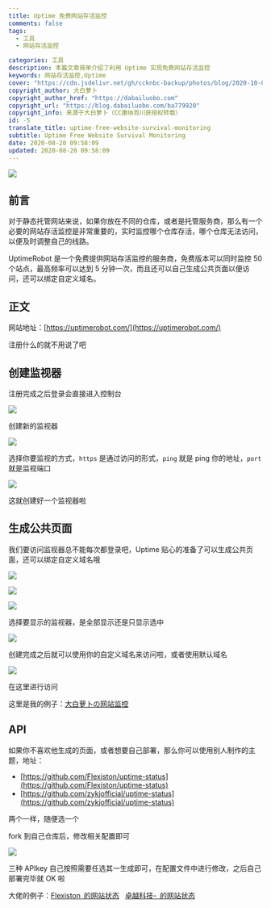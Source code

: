 ```yaml
---
title: Uptime 免费网站存活监控
comments: false
tags:
  - 工具
  - 网站存活监控

categories: 工具
description: 本篇文章简单介绍了利用 Uptime 实现免费网站存活监控
keywords: 网站存活监控,Uptime
cover: "https://cdn.jsdelivr.net/gh/ccknbc-backup/photos/blog/2020-10-05~11_19_11.webp"
copyright_author: 大白萝卜
copyright_author_href: "https://dabailuobo.com"
copyright_url: "https://blog.dabailuobo.com/ba779920"
copyright_info: 来源于大白萝卜（CC康纳百川获授权转载）
id: -5
translate_title: uptime-free-website-survival-monitoring
subtitle: Uptime Free Website Survival Monitoring
date: 2020-08-20 09:58:09
updated: 2020-08-20 09:58:09
---
```


![](https://cdn.jsdelivr.net/gh/laugh0608/CDN/img/20200820100301.png#height=633&id=EaR2t&originHeight=633&originWidth=1341&originalType=binary&ratio=1&status=done&style=none&width=1341)

## 前言

对于静态托管网站来说，如果你放在不同的仓库，或者是托管服务商，那么有一个必要的网站存活监控是非常重要的，实时监控哪个仓库存活，哪个仓库无法访问，以便及时调整自己的线路。

UptimeRobot 是一个免费提供网站存活监控的服务商，免费版本可以同时监控 50 个站点，最高频率可以达到 5 分钟一次，而且还可以自己生成公共页面以便访问，还可以绑定自定义域名。

## 正文

网站地址：[https://uptimerobot.com/](https://uptimerobot.com/)

注册什么的就不用说了吧

## 创建监视器

注册完成之后登录会直接进入控制台

![](https://cdn.jsdelivr.net/gh/laugh0608/CDN/img/20200820104637.png#height=631&id=PAyAO&originHeight=631&originWidth=1343&originalType=binary&ratio=1&status=done&style=none&width=1343)

创建新的监视器

![](https://cdn.jsdelivr.net/gh/laugh0608/CDN/img/20200820104721.png#height=499&id=XndR7&originHeight=499&originWidth=808&originalType=binary&ratio=1&status=done&style=none&width=808)

选择你要监视的方式，`https` 是通过访问的形式，`ping` 就是 ping 你的地址，`port` 就是监视端口

![](https://cdn.jsdelivr.net/gh/laugh0608/CDN/img/20200820105159.jpg#height=623&id=IHlIy&originHeight=623&originWidth=788&originalType=binary&ratio=1&status=done&style=none&width=788)

这就创建好一个监视器啦

## 生成公共页面

我们要访问监视器总不能每次都登录吧，Uptime 贴心的准备了可以生成公共页面，还可以绑定自定义域名哦

![](https://cdn.jsdelivr.net/gh/laugh0608/CDN/img/20200820105358.png#height=456&id=VlheG&originHeight=456&originWidth=1144&originalType=binary&ratio=1&status=done&style=none&width=1144)

![](https://cdn.jsdelivr.net/gh/laugh0608/CDN/img/20200820105432.png#height=155&id=Aneak&originHeight=155&originWidth=767&originalType=binary&ratio=1&status=done&style=none&width=767)

![](https://cdn.jsdelivr.net/gh/laugh0608/CDN/img/20200820105544.png#height=269&id=PqV7E&originHeight=269&originWidth=536&originalType=binary&ratio=1&status=done&style=none&width=536)

选择要显示的监视器，是全部显示还是只显示选中

![](https://cdn.jsdelivr.net/gh/laugh0608/CDN/img/20200820105833.png#height=621&id=aKuiD&originHeight=621&originWidth=516&originalType=binary&ratio=1&status=done&style=none&width=516)

创建完成之后就可以使用你的自定义域名来访问啦，或者使用默认域名

![](https://cdn.jsdelivr.net/gh/laugh0608/CDN/img/20200820105936.png#height=283&id=OFtky&originHeight=283&originWidth=734&originalType=binary&ratio=1&status=done&style=none&width=734)

在这里进行访问

这里是我的例子：[大白萝卜の网站监控](https://status.dabailuobo.com/)

## API

如果你不喜欢他生成的页面，或者想要自己部署，那么你可以使用别人制作的主题，地址：

- [https://github.com/Flexiston/uptime-status](https://github.com/Flexiston/uptime-status)
- [https://github.com/zykjofficial/uptime-status](https://github.com/zykjofficial/uptime-status)

两个一样，随便选一个

fork 到自己仓库后，修改相关配置即可

![](https://cdn.jsdelivr.net/gh/laugh0608/CDN/img/20200820110242.png#height=383&id=Hhnem&originHeight=383&originWidth=738&originalType=binary&ratio=1&status=done&style=none&width=738)

三种 APIkey 自己按照需要任选其一生成即可，在配置文件中进行修改，之后自己部署完毕就 OK 啦

大佬的例子：[Flexiston  的网站状态](https://status.flexiston.com/)   [卓越科技-  的网站状态](https://status.zykjofficial.top/)
